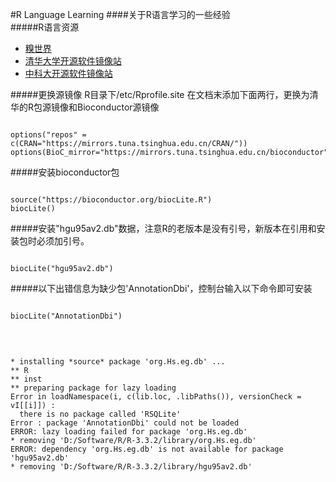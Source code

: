 #R Language Learning
####关于R语言学习的一些经验</br>
#####R语言资源</br>
- [糗世界](http://blog.qiubio.com:8080) </br>
- [清华大学开源软件镜像站](https://mirror.tuna.tsinghua.edu.cn/) </br>
- [中科大开源软件镜像站](http://mirrors.ustc.edu.cn/)</br>

#####更换源镜像
R目录下/etc/Rprofile.site 在文档末添加下面两行，更换为清华的R包源镜像和Bioconductor源镜像</br>
<pre><code>
options("repos" = c(CRAN="https://mirrors.tuna.tsinghua.edu.cn/CRAN/"))
options(BioC_mirror="https://mirrors.tuna.tsinghua.edu.cn/bioconductor")
</code></pre>


#####安装bioconductor包
<pre><code>
source("https://bioconductor.org/biocLite.R")
biocLite()
</code></pre>


#####安装"hgu95av2.db"数据，注意R的老版本是没有引号，新版本在引用和安装包时必须加引号。
<pre><code>
biocLite("hgu95av2.db")
</code></pre>


#####以下出错信息为缺少包'AnnotationDbi'，控制台输入以下命令即可安装
<pre><code>
biocLite("AnnotationDbi")
</code></pre>
</br>
<pre><code>
* installing *source* package 'org.Hs.eg.db' ...
** R
** inst
** preparing package for lazy loading
Error in loadNamespace(i, c(lib.loc, .libPaths()), versionCheck = vI[[i]]) : 
  there is no package called 'RSQLite'
Error : package 'AnnotationDbi' could not be loaded
ERROR: lazy loading failed for package 'org.Hs.eg.db'
* removing 'D:/Software/R/R-3.3.2/library/org.Hs.eg.db'
ERROR: dependency 'org.Hs.eg.db' is not available for package 'hgu95av2.db'
* removing 'D:/Software/R/R-3.3.2/library/hgu95av2.db'
</code></pre>
